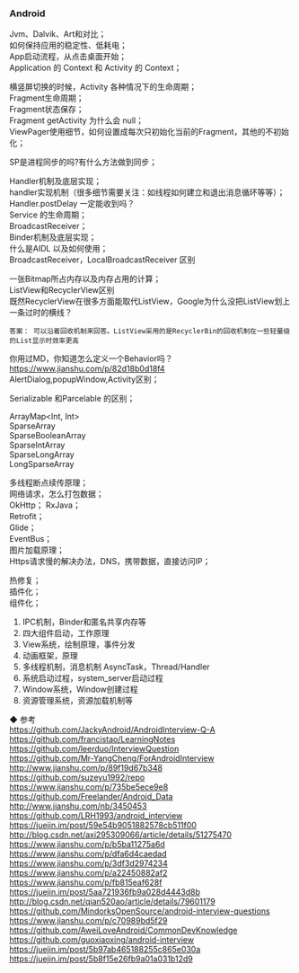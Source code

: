 ###  Android  

Jvm、Dalvik、Art和对比；  
如何保持应用的稳定性、低耗电；  
App启动流程，从点击桌面开始；  
Application 的 Context 和 Activity 的 Context；  

横竖屏切换的时候，Activity 各种情况下的生命周期；  
Fragment生命周期；  
Fragment状态保存；  
Fragment getActivity 为什么会 null；  
ViewPager使用细节，如何设置成每次只初始化当前的Fragment，其他的不初始化；  

SP是进程同步的吗?有什么方法做到同步；   

Handler机制及底层实现；  
handler实现机制（很多细节需要关注：如线程如何建立和退出消息循环等等）；  
Handler.postDelay 一定能收到吗？  
Service 的生命周期；  
BroadcastReceiver；  
Binder机制及底层实现；  
什么是AIDL 以及如何使用；  
BroadcastReceiver，LocalBroadcastReceiver 区别  



一张Bitmap所占内存以及内存占用的计算；  
ListView和RecyclerView区别  
既然RecyclerView在很多方面能取代ListView，Google为什么没把ListView划上一条过时的横线？  
```
答案： 可以沿着回收机制来回答。ListView采用的是RecyclerBin的回收机制在一些轻量级的List显示时效率更高  
```
你用过MD，你知道怎么定义一个Behavior吗？      https://www.jianshu.com/p/82d18b0d18f4  
AlertDialog,popupWindow,Activity区别；  


Serializable 和Parcelable 的区别；  

ArrayMap<Int, Int>  
SparseArray<Int>  
SparseBooleanArray  
SparseIntArray  
SparseLongArray  
LongSparseArray<Int>  

多线程断点续传原理；  
网络请求，怎么打包数据；  
OkHttp；
RxJava；  
Retrofit；  
Glide；  
EventBus；  
图片加载原理；  
Https请求慢的解决办法，DNS，携带数据，直接访问IP；  

热修复；  
插件化；  
组件化；  

1. IPC机制，Binder和匿名共享内存等
2. 四大组件启动，工作原理
3. View系统，绘制原理，事件分发
4. 动画框架，原理
5. 多线程机制，消息机制 AsyncTask，Thread/Handler
6. 系统启动过程，system_server启动过程
7. Window系统，Window创建过程
8. 资源管理系统，资源加载机制等


◆ 参考  
https://github.com/JackyAndroid/AndroidInterview-Q-A  
https://github.com/francistao/LearningNotes  
https://github.com/leerduo/InterviewQuestion  
https://github.com/Mr-YangCheng/ForAndroidInterview  
http://www.jianshu.com/p/89f19d67b348  
https://github.com/suzeyu1992/repo  
https://www.jianshu.com/p/735be5ece9e8  
https://github.com/Freelander/Android_Data  
http://www.jianshu.com/nb/3450453  
https://github.com/LRH1993/android_interview  
https://juejin.im/post/59e54b9051882578cb511f00  
http://blog.csdn.net/axi295309066/article/details/51275470  
https://www.jianshu.com/p/b5ba11275a6d  
https://www.jianshu.com/p/dfa6d4caedad  
https://www.jianshu.com/p/3df3d2974234    
https://www.jianshu.com/p/a22450882af2  
https://www.jianshu.com/p/fb815eaf628f  
https://juejin.im/post/5aa721936fb9a028d4443d8b  
http://blog.csdn.net/qian520ao/article/details/79601179  
https://github.com/MindorksOpenSource/android-interview-questions  
https://www.jianshu.com/p/c70989bd5f29  
https://github.com/AweiLoveAndroid/CommonDevKnowledge  
https://github.com/guoxiaoxing/android-interview  
https://juejin.im/post/5b97ab465188255c865e030a  
https://juejin.im/post/5b8f15e26fb9a01a031b12d9  